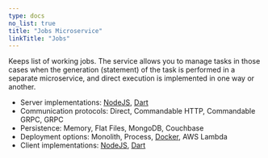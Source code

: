 ```yaml
---
type: docs
no_list: true
title: "Jobs Microservice"
linkTitle: "Jobs" 
---
```


Keeps list of working jobs.
The service allows you to manage tasks in those cases when the generation (statement) of the task is performed in a separate microservice, and direct execution is implemented in one way or another.

- Server implementations: [NodeJS](https://github.com/pip-services-infrastructure/pip-services-jobs-node), [Dart](https://github.com/pip-services-infrastructure/pip-services-jobs-dart)
- Communication protocols: Direct, Commandable HTTP, Commandable GRPC, GRPC
- Persistence: Memory, Flat Files, MongoDB, Couchbase
- Deployment options: Monolith, Process, [Docker](https://hub.docker.com/u/pipdevs), AWS Lambda
- Client implementations: [NodeJS](https://github.com/pip-services-infrastructure/pip-clients-jobs-node), [Dart](https://github.com/pip-services-infrastructure/pip-clients-jobs-dart)
